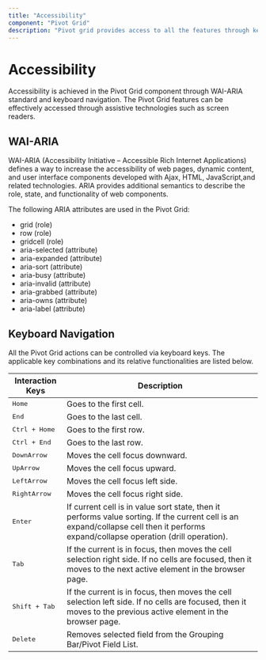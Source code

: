 ```yaml
---
title: "Accessibility"
component: "Pivot Grid"
description: "Pivot grid provides access to all the features through keyboard, on-screen reader, or other assertive technology devices."
---
```


# Accessibility

Accessibility is achieved in the Pivot Grid component through WAI-ARIA standard and keyboard navigation. The Pivot Grid features can be effectively accessed through assistive technologies such as screen readers.

## WAI-ARIA

WAI-ARIA (Accessibility Initiative – Accessible Rich Internet Applications) defines a way to increase the accessibility of web pages, dynamic content, and user interface components developed with Ajax, HTML, JavaScript,and related technologies. ARIA provides additional semantics to describe the role, state, and functionality of web components.

The following ARIA attributes are used in the Pivot Grid:

* grid (role)
* row (role)
* gridcell (role)
* aria-selected (attribute)
* aria-expanded (attribute)
* aria-sort (attribute)
* aria-busy (attribute)
* aria-invalid (attribute)
* aria-grabbed (attribute)
* aria-owns (attribute)
* aria-label (attribute)

## Keyboard Navigation

All the Pivot Grid actions can be controlled via keyboard keys. The applicable key combinations and its relative functionalities are listed below.

Interaction Keys |Description
-----|-----
<kbd>Home</kbd> |Goes to the first cell.
<kbd>End</kbd> |Goes to the last cell.
<kbd>Ctrl + Home</kbd> |Goes to the first row.
<kbd>Ctrl + End</kbd> |Goes to the last row.
<kbd>DownArrow</kbd> |Moves the cell focus downward.
<kbd>UpArrow</kbd> |Moves the cell focus upward.
<kbd>LeftArrow</kbd> |Moves the cell focus left side.
<kbd>RightArrow</kbd> |Moves the cell focus right side.
<kbd>Enter</kbd> | If current cell is in value sort state, then it performs value sorting. If the current cell is an expand/collapse cell then it performs expand/collapse operation (drill operation).
<kbd>Tab</kbd> | If the current is in focus, then moves the cell selection right side. If no cells are focused, then it moves to the next active element in the browser page.
<kbd>Shift + Tab</kbd> | If the current is in focus, then moves the cell selection left side. If no cells are focused, then it moves to the previous active element in the browser page.
<kbd>Delete</kbd> |Removes selected field from the Grouping Bar/Pivot Field List.